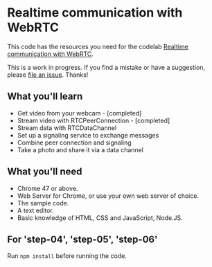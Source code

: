 # Realtime communication with WebRTC

This code has the resources you need for the codelab [Realtime communication with WebRTC](https://codelabs.developers.google.com/codelabs/webrtc-web/#0).

This is a work in progress. If you find a mistake or have a suggestion, please [file an issue](https://github.com/googlecodelabs/webrtc-web/issues). Thanks!

## What you'll learn
* Get video from your webcam - [completed]
* Stream video with RTCPeerConnection - [completed]
* Stream data with RTCDataChannel
* Set up a signaling service to exchange messages
* Combine peer connection and signaling
* Take a photo and share it via a data channel


## What you'll need
* Chrome 47 or above.
* Web Server for Chrome, or use your own web server of choice.
* The sample code.
* A text editor.
* Basic knowledge of HTML, CSS and JavaScript, Node.JS.


## For 'step-04', 'step-05', 'step-06'

Run `npm install` before running the code.